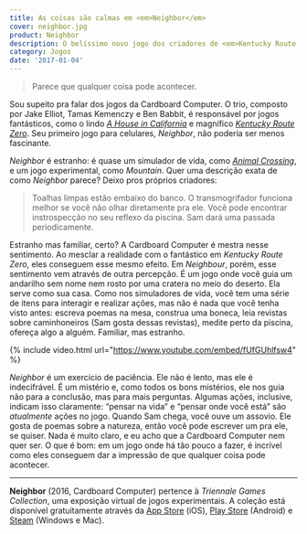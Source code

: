 ```yaml
---
title: As coisas são calmas em <em>Neighbor</em>
cover: neighbor.jpg
product: Neighbor
description: O belíssimo novo jogo dos criadores de <em>Kentucky Route Zero</em> é quase um simulador de vida, quase uma ferramenta para meditar.
category: Jogos
date: '2017-01-04'
---
```

> Parece que qualquer coisa pode acontecer.

Sou supeito pra falar dos jogos da Cardboard Computer. O trio, composto por Jake Elliot, Tamas Kemenczy e Ben Babbit, é responsável por jogos fantásticos, como o lindo _[A House in California](/a-house-in-california.html)_ e magnífico _[Kentucky Route Zero](/kentucky-route-zero-4.html)_. Seu primeiro jogo para celulares, _Neighbor_, não poderia ser menos fascinante.

_Neighbor_ é estranho: é quase um simulador de vida, como _[Animal Crossing](/animal-crossing-new-leaf.html)_, e um jogo experimental, como _Mountain_. Quer uma descrição exata de como _Neighbor_ parece? Deixo pros próprios criadores:

> Toalhas limpas estão embaixo do banco. O transmogrifador funciona melhor se você não olhar diretamente pra ele. Você pode encontrar instrospecção no seu reflexo da piscina. Sam dará uma passada periodicamente.

Estranho mas familiar, certo? A Cardboard Computer é mestra nesse sentimento. Ao mesclar a realidade com o fantástico em _Kentucky Route Zero_, eles conseguem esse mesmo efeito. Em _Neighbour_, porém, esse sentimento vem através de outra percepção. É um jogo onde você guia um andarilho sem nome nem rosto por uma cratera no meio do deserto. Ela serve como sua casa. Como nos simuladores de vida, você tem uma série de itens para interagir e realizar ações, mas não é nada que você tenha visto antes: escreva poemas na mesa, construa uma boneca, leia revistas sobre caminhoneiros (Sam gosta dessas revistas), medite perto da piscina, ofereça algo a alguém. Familiar, mas estranho.

{% include video.html url="https://www.youtube.com/embed/fUfGUhlfsw4" %}

_Neighbor_ é um exercício de paciência. Ele não é lento, mas ele é indecifrável. É um mistério e, como todos os bons mistérios, ele nos guia não para a conclusão, mas para mais perguntas. Algumas ações, inclusive, indicam isso claramente: “pensar na vida” e “pensar onde você está” são _atualmente_ ações no jogo. Quando Sam chega, você ouve um assovio. Ele gosta de poemas sobre a natureza, então você pode escrever um pra ele, se quiser. Nada é muito claro, e eu acho que a Cardboard Computer nem quer ser. O que é bom: em um jogo onde há tão pouco a fazer, é incrível como eles conseguem dar a impressão de que qualquer coisa pode acontecer.

---

**Neighbor** (2016, Cardboard Computer) pertence à _Triennale Games Collection_, uma exposição virtual de jogos experimentais. A coleção está disponível gratuitamente através da [App Store](https://itunes.apple.com/br/app/triennale-game-collection/id1115223015?mt=8) (iOS), [Play Store](https://play.google.com/store/apps/details?id=org.triennale.GameCollection&hl=pt_BR) (Android) e [Steam](http://store.steampowered.com/app/538880?l=portuguese) (Windows e Mac).
